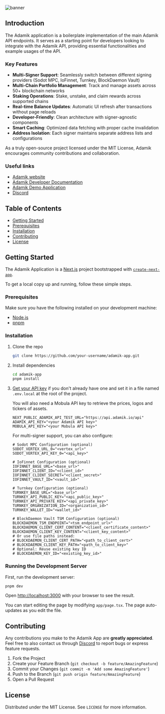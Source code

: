 ![banner](https://github.com/AdamikHQ/adamik-app/assets/159912605/ee5cb89d-6a96-4b16-84d7-1ba5b943928f)

## Introduction

The Adamik application is a boilerplate implementation of the main Adamik API endpoints. It serves as a starting point for developers looking to integrate with the Adamik API, providing essential functionalities and example usages of the API.

### Key Features
- **Multi-Signer Support**: Seamlessly switch between different signing providers (Sodot MPC, IoFinnet, Turnkey, BlockDaemon Vault)
- **Multi-Chain Portfolio Management**: Track and manage assets across 50+ blockchain networks
- **Staking Operations**: Stake, unstake, and claim rewards across supported chains
- **Real-time Balance Updates**: Automatic UI refresh after transactions without page reloads
- **Developer-Friendly**: Clean architecture with signer-agnostic components
- **Smart Caching**: Optimized data fetching with proper cache invalidation
- **Address Isolation**: Each signer maintains separate address lists and configurations

As a truly open-source project licensed under the MIT License, Adamik encourages community contributions and collaboration.

### Useful links

- [Adamik website](https://adamik.io)
- [Adamik Developer Documentation](https://docs.adamik.io)
- [Adamik Demo Application](https://app.adamik.io)
- [Discord](https://discord.com/invite/gsZJR2JfMR)

## Table of Contents

- [Getting Started](#getting-started)
- [Prerequisites](#prerequisites)
- [Installation](#installation)
- [Contributing](#contributing)
- [License](#license)

## Getting Started

The Adamik Application is a [Next.js](https://nextjs.org/) project bootstrapped with [`create-next-app`](https://github.com/vercel/next.js/tree/canary/packages/create-next-app).

To get a local copy up and running, follow these simple steps.

### Prerequisites

Make sure you have the following installed on your development machine:

- [Node.js](https://nodejs.org/en/)
- [pnpm](https://pnpm.io/)

### Installation

1. Clone the repo

   ```bash
   git clone https://github.com/your-username/adamik-app.git
   ```

2. Install dependencies

   ```bash
   cd adamik-app
   pnpm install
   ```

3. [Get your API key](https://dashboard.adamik.io/) if you don't already have one and set it in a file named `.env.local` at the root of the project.

   You will also need a Mobula API key to retrieve the prices, logos and tickers of assets.

   ```
   NEXT_PUBLIC_ADAMIK_API_TEST_URL="https://api.adamik.io/api"
   ADAMIK_API_KEY="<your Adamik API key>"
   MOBULA_API_KEY="<your Mobula API key>"
   ```

   For multi-signer support, you can also configure:
   ```
   # Sodot MPC Configuration (optional)
   SODOT_VERTEX_URL_0="<vertex_url>"
   SODOT_VERTEX_API_KEY_0="<api_key>"
   
   # IoFinnet Configuration (optional)
   IOFINNET_BASE_URL="<base_url>"
   IOFINNET_CLIENT_ID="<client_id>"
   IOFINNET_CLIENT_SECRET="<client_secret>"
   IOFINNET_VAULT_ID="<vault_id>"
   
   # Turnkey Configuration (optional)
   TURNKEY_BASE_URL="<base_url>"
   TURNKEY_API_PUBLIC_KEY="<api_public_key>"
   TURNKEY_API_PRIVATE_KEY="<api_private_key>"
   TURNKEY_ORGANIZATION_ID="<organization_id>"
   TURNKEY_WALLET_ID="<wallet_id>"
   
   # BlockDaemon Vault TSM Configuration (optional)
   BLOCKDAEMON_TSM_ENDPOINT="<tsm_endpoint_url>"
   BLOCKDAEMON_CLIENT_CERT_CONTENT="<client_certificate_content>"
   BLOCKDAEMON_CLIENT_KEY_CONTENT="<client_key_content>"
   # Or use file paths instead:
   # BLOCKDAEMON_CLIENT_CERT_PATH="<path_to_client_cert>"
   # BLOCKDAEMON_CLIENT_KEY_PATH="<path_to_client_key>"
   # Optional: Reuse existing key ID
   # BLOCKDAEMON_KEY_ID="<existing_key_id>"
   ```

### Running the Development Server

First, run the development server:

```bash
pnpm dev
```

Open [http://localhost:3000](http://localhost:3000) with your browser to see the result.

You can start editing the page by modifying `app/page.tsx`. The page auto-updates as you edit the file.

## Contributing

Any contributions you make to the Adamik App are **greatly appreciated**.
Feel free to also contact us through [Discord](https://discord.com/invite/gsZJR2JfMR) to report bugs or express feature requests.

1. Fork the Project
2. Create your Feature Branch (`git checkout -b feature/AmazingFeature`)
3. Commit your Changes (`git commit -m 'Add some AmazingFeature'`)
4. Push to the Branch (`git push origin feature/AmazingFeature`)
5. Open a Pull Request

## License

Distributed under the MIT License. See `LICENSE` for more information.
